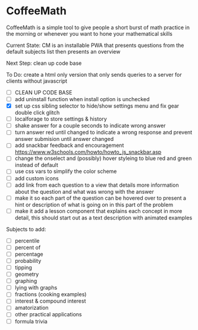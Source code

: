 # CoffeeMath

CoffeeMath is a simple tool to give people a short burst of math practice in the morning or whenever you want to hone your mathematical skills 

Current State:
CM is an installable PWA that presents questions from the default subjects list then presents an overview

Next Step:
clean up code base



To Do:
create a html only version that only sends queries to a server for clients without javascript
- [ ] CLEAN UP CODE BASE
- [ ] add uninstall function when install option is unchecked
- [x] set up css sibling selector to hide/show settings menu and fix gear double click glitch
- [ ] localforage to store settings & history
- [ ] shake answer for a couple seconds to indicate wrong answer
- [ ] turn answer red until changed to indicate a wrong response and prevent answer submision until answer changed
- [ ] add snackbar feedback and encouragement https://www.w3schools.com/howto/howto_js_snackbar.asp
- [ ] change the onselect and (possibly) hover styleing to blue red and green instead of default
- [ ] use css vars to simplify the color scheme
- [ ] add custom icons
- [ ] add link from each question to a view that details more information about the question and what was wrong with the answer
- [ ] make it so each part of the question can be hovered over to present a hint or description of what is going on in this part of the problem
- [ ] make it add a lesson component that explains each concept in more detail, this should start out as a text description with animated examples

Subjects to add:
- [ ] percentile
- [ ] percent of 
- [ ] percentage
- [ ] probability
- [ ] tipping
- [ ] geometry
- [ ] graphing
- [ ] lying with graphs
- [ ] fractions (cooking examples)
- [ ] interest & compound interest
- [ ] amatorization
- [ ] other practical applications
- [ ] formula trivia
